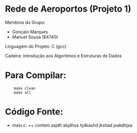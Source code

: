 # Rede de Aeroportos (Projeto 1)

Membros do Grupo:
- Gonçalo Marques
- Manuel Sousa (84740)

Linguagem do Projeto: C (gcc) <br/>

Cadeira: Introdução aos Algoritmos e Estruturas de Dados 

Para Compilar:
==========

```
    make clean
    make all
```

Código Fonte:
==========
+ main.c:
++ contem.asjdh akjdhsa hjdkashd jkshad jsakdhjsa
